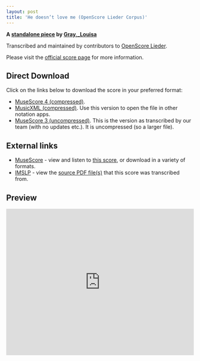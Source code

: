 ```yaml
---
layout: post
title: 'He doesn’t love me (OpenScore Lieder Corpus)'
---
```


__A [standalone piece](https://fourscoreandmore.org/OpenScore/Gray%2C_Louisa/_/) by [Gray,_Louisa](https://fourscoreandmore.org/OpenScore/Gray%2C_Louisa)__

Transcribed and maintained by contributors to [OpenScore Lieder].

Please visit the [official score page] for more information.

[official score page]: https://musescore.com/openscore-lieder-corpus/scores/6617779
[OpenScore Lieder]: https://musescore.com/openscore-lieder-corpus

## Direct Download

Click on the links below to download the score in your preferred format:
- [MuseScore 4 (compressed)](https://fourscoreandmore.org/OpenScore/Gray%2C_Louisa/_/He_doesn%E2%80%99t_love_me.mscz).
- [MusicXML (compressed)](https://fourscoreandmore.org/OpenScore/Gray%2C_Louisa/_/He_doesn%E2%80%99t_love_me.mxl). Use this version to open the file in other notation apps.
- [MuseScore 3 (uncompressed)](https://raw.githubusercontent.com/OpenScore/Lieder/refs/heads/main/scores/Gray%2C_Louisa/_/He_doesn%E2%80%99t_love_me/lc6617779.mscx). This is the version as transcribed by our team (with no updates etc.). It is uncompressed (so a larger file).

## External links

- [MuseScore] - view and listen to [this score][MuseScore], or download in a variety of formats.
- [IMSLP] - view the [source PDF file(s)][IMSLP] that this score was transcribed from.

[MuseScore]: https://musescore.com/score/6617779
[IMSLP]: https://imslp.org/wiki/Special:ReverseLookup/286659

## Preview

<iframe width="100%" height="394" src="https://musescore.com/openscore-lieder-corpus/scores/6617779/embed" frameborder="0" allowfullscreen allow="autoplay; fullscreen"></iframe>
